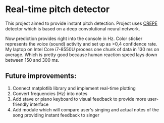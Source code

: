 # Real-time pitch detector
This project aimed to provide instant pitch detection. Project uses [CREPE](https://github.com/marl/crepe) detector which is based on a deep convolutional neural network.

Now prediction provides right into the console in Hz. Color sticker represents the voice (sound) activity and set up as >0,4 confidence rate.
My laptop on Intel Core i7-8550U process one chunk of data in 130 ms on average. Which is pretty good because human reaction speed lays down between 150 and 300 ms.

## Future improvements:
1. Connect matplotlib library and implement real-time plotting
2. Convert frequencies (Hz) into notes
3. Add stave or piano keyboard to visual feedback to provide more user-friendly interface
4. Add module which will compare user's singing and actual notes of the song providing instant feedback to singer
